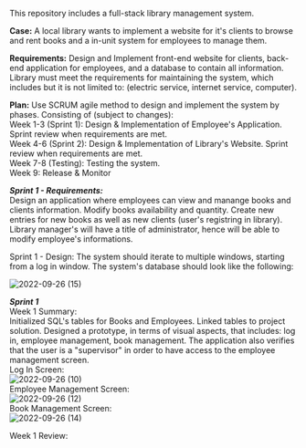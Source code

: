 This repository includes a full-stack library management system. 


**Case:**
A local library wants to implement a website for it's clients to browse and rent books and a in-unit system for employees to manage them. 


**Requirements:**
Design and Implement front-end website for clients, back-end application for employees, and a database to contain all information. Library must meet the requirements for
  maintaining the system, which includes but it is not limited to: (electric service, internet service, computer). 
  

**Plan:**
Use SCRUM agile method to design and implement the system by phases. Consisting of (subject to changes):
  <br>
  Week 1-3 (Sprint 1): Design & Implementation of Employee's Application. Sprint review when requirements are met.
  <br>
  Week 4-6 (Sprint 2): Design & Implementation of Library's Website. Sprint review when requirements are met.
  <br>
  Week 7-8 (Testing): Testing the system.
  <br>
  Week 9: Release & Monitor
  <br>


***Sprint 1 - Requirements:***
<br>
Design an application where employees can view and manange books and clients information. Modify books availability and quantity. Create new entries for new books as well as new clients (user's registring in library). Library manager's will have a title of administrator, hence will be able to modify employee's informations. 
<br> 

Sprint 1 - Design:
The system should iterate to multiple windows, starting from a log in window. The system's database should look like the following:

![2022-09-26 (15)](https://user-images.githubusercontent.com/74178789/192401621-583ae12e-79e7-414e-bd3f-f1daabd74b96.png)

***Sprint 1***
<br>
Week 1 Summary:
<br>
Initialized SQL's tables for Books and Employees. Linked tables to project solution. Designed a prototype, in terms of visual aspects, that includes: log in, employee management, book management. The application also verifies that the user is a "supervisor" in order to have access to the employee management screen.
<br>
Log In Screen:
<br>
![2022-09-26 (10)](https://user-images.githubusercontent.com/74178789/192756825-c42f0308-59de-4a0b-a095-52e14a1e9056.png)
<br>
Employee Management Screen:
<br>
![2022-09-26 (12)](https://user-images.githubusercontent.com/74178789/192757129-3b837e11-8463-4cc9-bca8-cff7fc46e3bf.png)
<br>
Book Management Screen:
<br>
![2022-09-26 (14)](https://user-images.githubusercontent.com/74178789/192757357-c190394f-01df-4e5f-8e85-c9a6fe3c4a2b.png)
<br>


Week 1 Review: 


 
